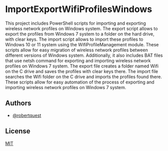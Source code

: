 
# ImportExportWifiProfilesWindows

This project includes PowerShell scripts for importing and exporting wireless network profiles on Windows system. The export script allows to export the profiles from Windows 7 system to a folder on the hard drive, with clear keys. The import script allows to import these profiles to Windows 10 or 11 system using the WifiProfileManagement module. These scripts allow for easy migration of wireless network profiles between different versions of Windows system.
Additionally, it also includes BAT files that use netsh command for exporting and importing wireless network profiles on Windows 7 system. The export file creates a folder named Wifi on the C drive and saves the profiles with clear keys there. The import file searches the Wifi folder on the C drive and imports the profiles found there. These scripts allow for easy automation of the process of exporting and importing wireless network profiles on Windows 7 system.




## Authors

- [@robertquest](https://github.com/robertquest/ImportExportWifiProfilesWindows)


## License

[MIT](https://choosealicense.com/licenses/mit/)

